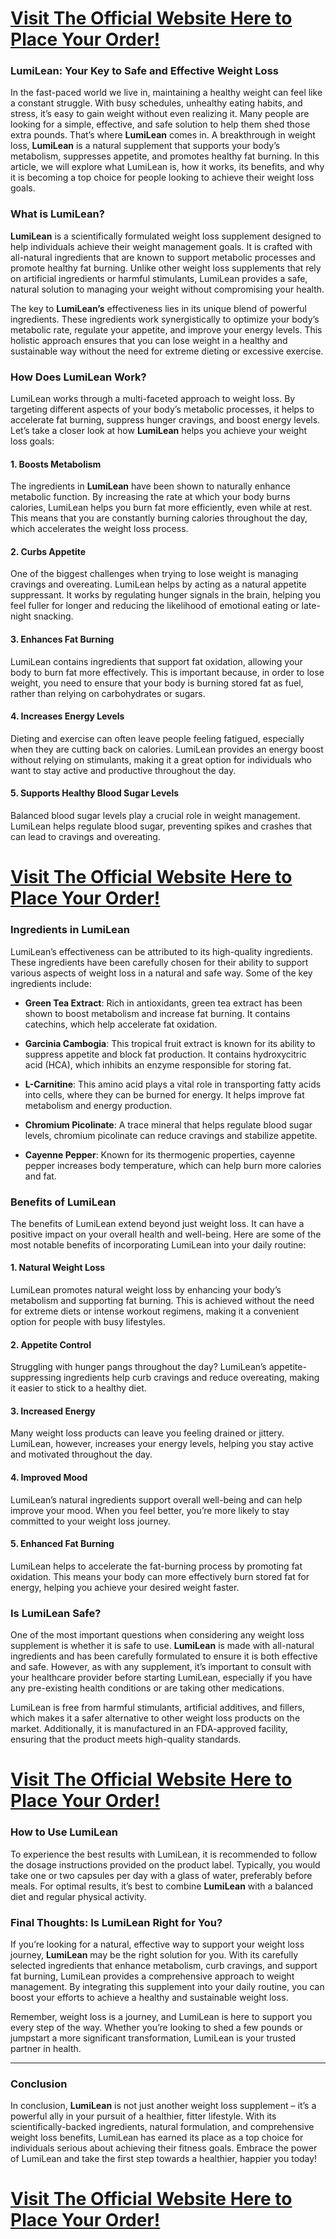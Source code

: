 <h1><a href="https://getdeals24x7.com/get-LumiLean">Visit The Official Website Here to Place Your Order!</a></h1>
<h3>LumiLean: Your Key to Safe and Effective Weight Loss</h3>
<p>In the fast-paced world we live in, maintaining a healthy weight can feel like a constant struggle. With busy schedules, unhealthy eating habits, and stress, it&rsquo;s easy to gain weight without even realizing it. Many people are looking for a simple, effective, and safe solution to help them shed those extra pounds. That&rsquo;s where <strong>LumiLean</strong> comes in. A breakthrough in weight loss, <strong>LumiLean</strong> is a natural supplement that supports your body&rsquo;s metabolism, suppresses appetite, and promotes healthy fat burning. In this article, we will explore what LumiLean is, how it works, its benefits, and why it is becoming a top choice for people looking to achieve their weight loss goals.</p>
<h3>What is LumiLean?</h3>
<p><strong>LumiLean</strong> is a scientifically formulated weight loss supplement designed to help individuals achieve their weight management goals. It is crafted with all-natural ingredients that are known to support metabolic processes and promote healthy fat burning. Unlike other weight loss supplements that rely on artificial ingredients or harmful stimulants, LumiLean provides a safe, natural solution to managing your weight without compromising your health.</p>
<p>The key to <strong>LumiLean&rsquo;s</strong> effectiveness lies in its unique blend of powerful ingredients. These ingredients work synergistically to optimize your body&rsquo;s metabolic rate, regulate your appetite, and improve your energy levels. This holistic approach ensures that you can lose weight in a healthy and sustainable way without the need for extreme dieting or excessive exercise.</p>
<h3>How Does LumiLean Work?</h3>
<p>LumiLean works through a multi-faceted approach to weight loss. By targeting different aspects of your body&rsquo;s metabolic processes, it helps to accelerate fat burning, suppress hunger cravings, and boost energy levels. Let&rsquo;s take a closer look at how <strong>LumiLean</strong> helps you achieve your weight loss goals:</p>
<h4>1. <strong>Boosts Metabolism</strong></h4>
<p>The ingredients in <strong>LumiLean</strong> have been shown to naturally enhance metabolic function. By increasing the rate at which your body burns calories, LumiLean helps you burn fat more efficiently, even while at rest. This means that you are constantly burning calories throughout the day, which accelerates the weight loss process.</p>
<h4>2. <strong>Curbs Appetite</strong></h4>
<p>One of the biggest challenges when trying to lose weight is managing cravings and overeating. LumiLean helps by acting as a natural appetite suppressant. It works by regulating hunger signals in the brain, helping you feel fuller for longer and reducing the likelihood of emotional eating or late-night snacking.</p>
<h4>3. <strong>Enhances Fat Burning</strong></h4>
<p>LumiLean contains ingredients that support fat oxidation, allowing your body to burn fat more effectively. This is important because, in order to lose weight, you need to ensure that your body is burning stored fat as fuel, rather than relying on carbohydrates or sugars.</p>
<h4>4. <strong>Increases Energy Levels</strong></h4>
<p>Dieting and exercise can often leave people feeling fatigued, especially when they are cutting back on calories. LumiLean provides an energy boost without relying on stimulants, making it a great option for individuals who want to stay active and productive throughout the day.</p>
<h4>5. <strong>Supports Healthy Blood Sugar Levels</strong></h4>
<p>Balanced blood sugar levels play a crucial role in weight management. LumiLean helps regulate blood sugar, preventing spikes and crashes that can lead to cravings and overeating.</p>
<h1><a href="https://getdeals24x7.com/get-LumiLean">Visit The Official Website Here to Place Your Order!</a></h1>
<h3>Ingredients in LumiLean</h3>
<p>LumiLean&rsquo;s effectiveness can be attributed to its high-quality ingredients. These ingredients have been carefully chosen for their ability to support various aspects of weight loss in a natural and safe way. Some of the key ingredients include:</p>
<ul>
<li>
<p><strong>Green Tea Extract</strong>: Rich in antioxidants, green tea extract has been shown to boost metabolism and increase fat burning. It contains catechins, which help accelerate fat oxidation.</p>
</li>
<li>
<p><strong>Garcinia Cambogia</strong>: This tropical fruit extract is known for its ability to suppress appetite and block fat production. It contains hydroxycitric acid (HCA), which inhibits an enzyme responsible for storing fat.</p>
</li>
<li>
<p><strong>L-Carnitine</strong>: This amino acid plays a vital role in transporting fatty acids into cells, where they can be burned for energy. It helps improve fat metabolism and energy production.</p>
</li>
<li>
<p><strong>Chromium Picolinate</strong>: A trace mineral that helps regulate blood sugar levels, chromium picolinate can reduce cravings and stabilize appetite.</p>
</li>
<li>
<p><strong>Cayenne Pepper</strong>: Known for its thermogenic properties, cayenne pepper increases body temperature, which can help burn more calories and fat.</p>
</li>
</ul>
<h3>Benefits of LumiLean</h3>
<p>The benefits of LumiLean extend beyond just weight loss. It can have a positive impact on your overall health and well-being. Here are some of the most notable benefits of incorporating LumiLean into your daily routine:</p>
<h4>1. <strong>Natural Weight Loss</strong></h4>
<p>LumiLean promotes natural weight loss by enhancing your body&rsquo;s metabolism and supporting fat burning. This is achieved without the need for extreme diets or intense workout regimens, making it a convenient option for people with busy lifestyles.</p>
<h4>2. <strong>Appetite Control</strong></h4>
<p>Struggling with hunger pangs throughout the day? LumiLean&rsquo;s appetite-suppressing ingredients help curb cravings and reduce overeating, making it easier to stick to a healthy diet.</p>
<h4>3. <strong>Increased Energy</strong></h4>
<p>Many weight loss products can leave you feeling drained or jittery. LumiLean, however, increases your energy levels, helping you stay active and motivated throughout the day.</p>
<h4>4. <strong>Improved Mood</strong></h4>
<p>LumiLean&rsquo;s natural ingredients support overall well-being and can help improve your mood. When you feel better, you&rsquo;re more likely to stay committed to your weight loss journey.</p>
<h4>5. <strong>Enhanced Fat Burning</strong></h4>
<p>LumiLean helps to accelerate the fat-burning process by promoting fat oxidation. This means your body can more effectively burn stored fat for energy, helping you achieve your desired weight faster.</p>
<h3>Is LumiLean Safe?</h3>
<p>One of the most important questions when considering any weight loss supplement is whether it is safe to use. <strong>LumiLean</strong> is made with all-natural ingredients and has been carefully formulated to ensure it is both effective and safe. However, as with any supplement, it&rsquo;s important to consult with your healthcare provider before starting LumiLean, especially if you have any pre-existing health conditions or are taking other medications.</p>
<p>LumiLean is free from harmful stimulants, artificial additives, and fillers, which makes it a safer alternative to other weight loss products on the market. Additionally, it is manufactured in an FDA-approved facility, ensuring that the product meets high-quality standards.</p>
<h1><a href="https://getdeals24x7.com/get-LumiLean">Visit The Official Website Here to Place Your Order!</a></h1>
<h3>How to Use LumiLean</h3>
<p>To experience the best results with LumiLean, it is recommended to follow the dosage instructions provided on the product label. Typically, you would take one or two capsules per day with a glass of water, preferably before meals. For optimal results, it&rsquo;s best to combine <strong>LumiLean</strong> with a balanced diet and regular physical activity.</p>
<h3>Final Thoughts: Is LumiLean Right for You?</h3>
<p>If you&rsquo;re looking for a natural, effective way to support your weight loss journey, <strong>LumiLean</strong> may be the right solution for you. With its carefully selected ingredients that enhance metabolism, curb cravings, and support fat burning, LumiLean provides a comprehensive approach to weight management. By integrating this supplement into your daily routine, you can boost your efforts to achieve a healthy and sustainable weight loss.</p>
<p>Remember, weight loss is a journey, and LumiLean is here to support you every step of the way. Whether you&rsquo;re looking to shed a few pounds or jumpstart a more significant transformation, LumiLean is your trusted partner in health.</p>
<hr />
<h3>Conclusion</h3>
<p>In conclusion, <strong>LumiLean</strong> is not just another weight loss supplement &ndash; it&rsquo;s a powerful ally in your pursuit of a healthier, fitter lifestyle. With its scientifically-backed ingredients, natural formulation, and comprehensive weight loss benefits, LumiLean has earned its place as a top choice for individuals serious about achieving their fitness goals. Embrace the power of LumiLean and take the first step towards a healthier, happier you today!</p>
<h1><a href="https://getdeals24x7.com/get-LumiLean">Visit The Official Website Here to Place Your Order!</a></h1>
